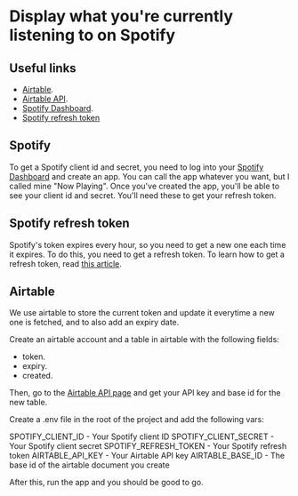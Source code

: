 # Display what you're currently listening to on Spotify

## Useful links

- [Airtable](https://airtable.com/).
- [Airtable API](https://airtable.com/api).
- [Spotify Dashboard](https://developer.spotify.com/dashboard/applications).
- [Spotify refresh token](https://alecchendev.medium.com/get-your-spotify-refresh-token-with-this-simple-web-app-d942dad05847)

## Spotify

To get a Spotify client id and secret, you need to log into your [Spotify Dashboard](https://developer.spotify.com/dashboard/applications) and create an app. You can call the app whatever you want, but I called mine "Now Playing". Once you've created the app, you'll be able to see your client id and secret. You'll need these to get your refresh token.

## Spotify refresh token

Spotify's token expires every hour, so you need to get a new one each time it expires. To do this, you need to get a refresh token. To learn how to get a refresh token, read [this article](https://alecchendev.medium.com/get-your-spotify-refresh-token-with-this-simple-web-app-d942dad05847).


## Airtable

We use airtable to store the current token and update it everytime a new one is fetched, and to also add an expiry date.

Create an airtable account and a table in airtable with the following fields:
- token.
- expiry.
- created.

Then, go to the [Airtable API page](https://airtable.com/api) and get your API key and base id for the new table.

Create a .env file in the root of the project and add the following vars:

SPOTIFY_CLIENT_ID - Your Spotify client ID
SPOTIFY_CLIENT_SECRET - Your Spotify client secret
SPOTIFY_REFRESH_TOKEN - Your Spotify refresh token
AIRTABLE_API_KEY - Your Airtable API key
AIRTABLE_BASE_ID - The base id of the airtable document you create

After this, run the app and you should be good to go.
